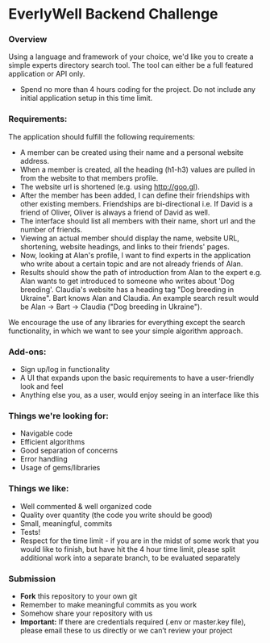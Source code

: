 # EverlyWell Backend Challenge

### Overview

Using a language and framework of your choice, we'd like you to create a simple experts directory search tool. The tool can either be a full featured application or API only.

* Spend no more than 4 hours coding for the project. Do not include any initial application setup in this time limit.

### Requirements:

The application should fulfill the following requirements:

* A member can be created using their name and a personal website address.
* When a member is created, all the heading (h1-h3) values are pulled in from the website to that members profile.
* The website url is shortened (e.g. using http://goo.gl).
* After the member has been added, I can define their friendships with other existing members. Friendships are bi-directional i.e. If David is a friend of Oliver, Oliver is always a friend of David as well.
* The interface should list all members with their name, short url and the number of friends.
* Viewing an actual member should display the name, website URL, shortening, website headings, and links to their friends' pages.
* Now, looking at Alan's profile, I want to find experts in the application who write about a certain topic and are not already friends of Alan.
* Results should show the path of introduction from Alan to the expert e.g. Alan wants to get introduced to someone who writes about 'Dog breeding'. Claudia's website has a heading tag "Dog breeding in Ukraine". Bart knows Alan and Claudia. An example search result would be Alan -> Bart -> Claudia ("Dog breeding in Ukraine").

We encourage the use of any libraries for everything except the search functionality, in which we want to see your simple algorithm approach.

### Add-ons:

* Sign up/log in functionality
* A UI that expands upon the basic requirements to have a user-friendly look and feel
* Anything else you, as a user, would enjoy seeing in an interface like this

### Things we're looking for:

* Navigable code
* Efficient algorithms
* Good separation of concerns
* Error handling
* Usage of gems/libraries

### Things we like:

* Well commented & well organized code
* Quality over quantity (the code you write should be good) 
* Small, meaningful, commits
* Tests!
* Respect for the time limit - if you are in the midst of some work that you would like to finish, but have hit the 4 hour time limit, please split additional work into a separate branch, to be evaluated separately

### Submission

* __Fork__ this repository to your own git
* Remember to make meaningful commits as you work
* Somehow share your repository with us
* __Important:__ If there are credentials required (.env or master.key file), please email these to us directly or we can’t review your project
